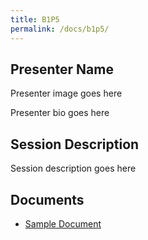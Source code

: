 ```yaml
---
title: B1P5
permalink: /docs/b1p5/
---
```


## Presenter Name

Presenter image goes here

Presenter bio goes here

## Session Description

Session description goes here

## Documents
 - [Sample Document](../monday/breakout1/documents/b1p1d1.pdf)